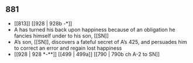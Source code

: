 ## 881
- [[813]] [[928 | 928b -*]] 
- A has turned his back upon happiness because of an obligation he fancies himself under to his son, [[SN]]
- A’s son, [[SN]], discovers a fateful secret of A’s 425, and persuades him to correct an error and regain lost happiness
- [[928 | 928 *-**]] [[499 | 499a]] [[790 | 790b ch A-2 to SN]] 

